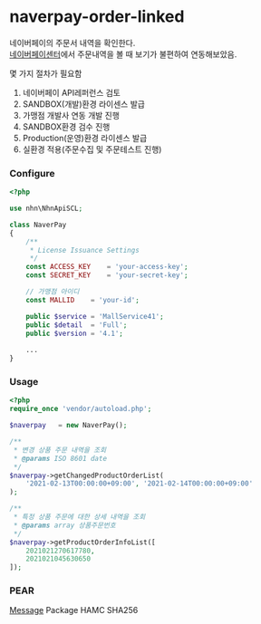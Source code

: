 # naverpay-order-linked  
네이버페이의 주문서 내역을 확인한다.  
[네이버페이센터]()에서 주문내역을 볼 때 보기가 불편하여 연동해보았음.

몇 가지 절차가 필요함
1) 네이버페이 API레퍼런스 검토  
2) SANDBOX(개발)환경 라이센스 발급  
3) 가맹점 개발사 연동 개발 진행  
4) SANDBOX환경 검수 진행  
5) Production(운영)환경 라이센스 발급  
6) 실환경 적용(주문수집 및 주문테스트 진행)  

### Configure
```php
<?php

use nhn\NhnApiSCL;

class NaverPay
{
    /**
     * License Issuance Settings
     */
    const ACCESS_KEY    = 'your-access-key';
    const SECRET_KEY    = 'your-secret-key';

    // 가맹점 아이디
    const MALLID    = 'your-id';

    public $service = 'MallService41';
    public $detail  = 'Full';
    public $version = '4.1';
    
    ...
}
```
### Usage
```php
<?php
require_once 'vendor/autoload.php';

$naverpay   = new NaverPay();

/**
 * 변경 상품 주문 내역을 조회
 * @params ISO 8601 date
 */
$naverpay->getChangedProductOrderList(
    '2021-02-13T00:00:00+09:00', '2021-02-14T00:00:00+09:00'
);

/**
 * 특정 상품 주문에 대한 상세 내역을 조회
 * @params array 상품주문번호
 */
$naverpay->getProductOrderInfoList([
    2021021270617780,
    2021021045630650
]);
```

### PEAR
[Message](https://pear.php.net/package/Message) Package HAMC SHA256








